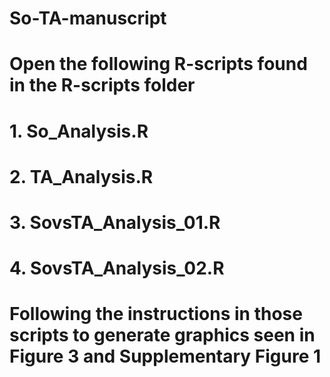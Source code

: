 # So-TA-manuscript

# Open the following R-scripts found in the R-scripts folder
# 1. So_Analysis.R
# 2. TA_Analysis.R
# 3. SovsTA_Analysis_01.R
# 4. SovsTA_Analysis_02.R

# Following the instructions in those scripts to generate graphics seen in Figure 3 and Supplementary Figure 1
